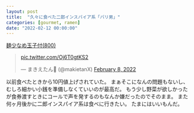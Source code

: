 ```yaml
---
layout: post
title:  "久々に食べた二郎インスパイア系「バリ男」"
categories: [gourmet, ramen]
date: "2022-02-12 00:00:00"
---
```


<u>麺少なめ玉子付(800)</u>
<blockquote class="twitter-tweet tw-align-center" data-conversation="none"><p lang="und" dir="ltr"><a href="https://t.co/Oj6T0gtKS2">pic.twitter.com/Oj6T0gtKS2</a></p>&mdash; まきえたん🥦 (@makietanX) <a href="https://twitter.com/makietanX/status/1490981462803648516?ref_src=twsrc%5Etfw">February 8, 2022</a></blockquote> <script async src="https://platform.twitter.com/widgets.js" charset="utf-8"></script>

以前食べたときから10円値上げされていた。
まぁそこになんの問題もないし、むしろ細かい小銭を準備しなくていいのが最高だ。
もう少し野菜が欲しかったが食券渡すときにコールで声を発するのもなんか嫌だったのでそのまま。
また何ヶ月後かに二郎インスパイア系は食べに行きたい。
たまにはいいもんだ。
